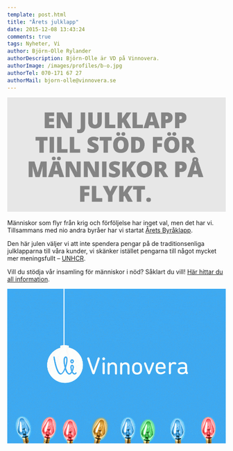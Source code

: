 ```yaml
---
template: post.html
title: "Årets julklapp"
date: 2015-12-08 13:43:24
comments: true
tags: Nyheter, Vi
author: Björn-Olle Rylander
authorDescription: Björn-Olle är VD på Vinnovera.
authorImage: /images/profiles/b-o.jpg
authorTel: 070-171 67 27
authorMail: bjorn-olle@vinnovera.se
---
```

![](/images/content/posts/arets-byrajulklapp/splash.png)

Människor som flyr från krig och förföljelse har inget val, men det har vi. Tillsammans med nio andra byråer har vi startat [Årets Byråklapp](http://www.aretsbyrajulklapp.se/). 
<!--more-->
Den här julen väljer vi att inte spendera pengar på de traditionsenliga julklapparna till våra kunder, vi skänker istället pengarna till något mycket mer meningsfullt – [UNHCR](https://sverigeforunhcr.se/foretag/foretagsgava). 

Vill du stödja vår insamling för människor i nöd? Såklart du vill! [Här hittar du all information](http://www.aretsbyrajulklapp.se/join).

![](/images/content/posts/arets-byrajulklapp/vinnovera.gif)
